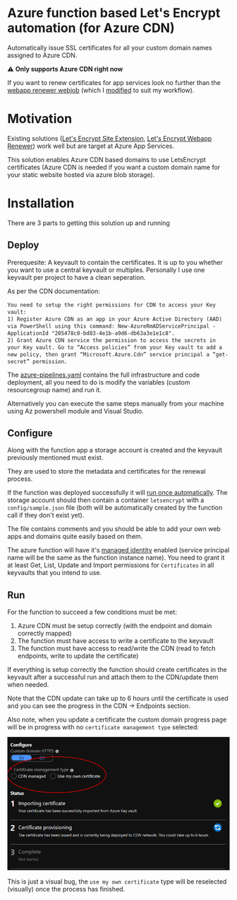 # Azure function based Let's Encrypt automation (for Azure CDN)

Automatically issue SSL certificates for all your custom domain names assigned to Azure CDN.

:warning: **Only supports Azure CDN right now**

If you want to renew certificates for app services look no further than the [webapp renewer webjob](https://github.com/ohadschn/letsencrypt-webapp-renewer) (which I [modified](https://github.com/MarcStan/letsencrypt-webapp-renewer) to suit my workflow).

# Motivation

Existing solutions ([Let's Encrypt Site Extension](https://github.com/sjkp/letsencrypt-siteextension), [Let's Encrypt Webapp Renewer](https://github.com/ohadschn/letsencrypt-webapp-renewer)) work well but are target at Azure App Services.

This solution enables Azure CDN based domains to use LetsEncrypt certificates (Azure CDN is needed if you want a custom domain name for your static website hosted via azure blob storage).

# Installation

There are 3 parts to getting this solution up and running

## Deploy

Prerequesite: A keyvault to contain the certificates. It is up to you whether you want to use a central keyvault or multiples. Personally I use one keyvault per project to have a clean seperation.

As per the CDN documentation: 

```
You need to setup the right permissions for CDN to access your Key vault:
1) Register Azure CDN as an app in your Azure Active Directory (AAD) via PowerShell using this command: New-AzureRmADServicePrincipal -ApplicationId "205478c0-bd83-4e1b-a9d6-db63a3e1e1c8".
2) Grant Azure CDN service the permission to access the secrets in your Key vault. Go to “Access policies” from your Key vault to add a new policy, then grant “Microsoft.Azure.Cdn” service principal a “get-secret” permission.
```

The [azure-pipelines.yaml](./azure-pipelines.yaml) contains the full infrastructure and code deployment, all you need to do is modify the variables (custom resourcegroup name) and run it.

Alternatively you can execute the same steps manually from your machine using Az powershell module and Visual Studio.

## Configure

Along with the function app a storage account is created and the keyvault previously mentioned must exist.

They are used to store the metadata and certificates for the renewal process.

If the function was deployed successfully it will [run once automatically](https://docs.microsoft.com/en-us/Azure/azure-functions/functions-manually-run-non-http). The storage account should then contain a container `letsencrypt` with a `config/sample.json` file (both will be automatically created by the function call if they don't exist yet).

The file contains comments and you should be able to add your own web apps and domains quite easily based on them.

The azure function will have it's [managed identity](https://docs.microsoft.com/azure/active-directory/managed-identities-azure-resources/overview) enabled (service principal name will be the same as the function instance name). You need to grant it at least Get, List, Update and Import permissions for `Certificates` in all keyvaults that you intend to use.

## Run

For the function to succeed a few conditions must be met:

1. Azure CDN must be setup correctly (with the endpoint and domain correctly mapped)
2. The function must have access to write a certificate to the keyvault
3. The function must have access to read/write the CDN (read to fetch endpoints, write to update the certificate)

If everything is setup correctly the function should create certificates in the keyvault after a successful run and attach them to the CDN/update them when needed.

Note that the CDN update can take up to 6 hours until the certificate is used and you can see the progress in the CDN -> Endpoints section.

Also note, when you update a certificate the custom domain progress page will be in progress with no `certificate management type` selected:

![provisioning](./screenshots/provisioning.png)

This is just a visual bug, the `use my own certificate` type will be reselected (visually) once the process has finished.